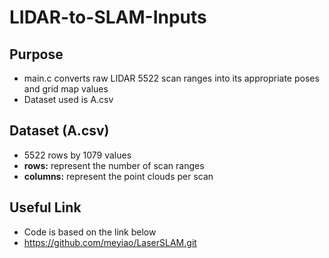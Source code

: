 # LIDAR-to-SLAM-Inputs
## Purpose
- main.c converts raw LIDAR 5522 scan ranges into its appropriate poses and grid map values 
- Dataset used is A.csv

## Dataset (A.csv)
- 5522 rows by 1079 values
- **rows:** represent the number of scan ranges
- **columns:** represent the point clouds per scan

## Useful Link
- Code is based on the link below
- https://github.com/meyiao/LaserSLAM.git 
